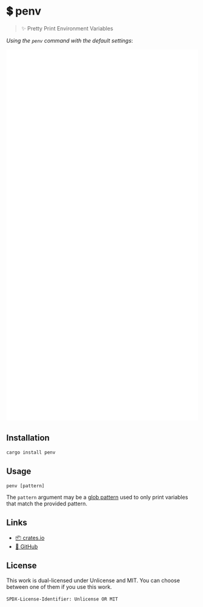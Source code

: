 # 💲 penv

> ✨ Pretty Print Environment Variables

*Using the `penv` command with the default settings*:

![](./penv-demo.svg)

## Installation

```text
cargo install penv
```


## Usage

```text
penv [pattern]
```

The `pattern` argument may be a [glob pattern](https://en.wikipedia.org/wiki/Glob_(programming)) used
to only print variables that match the provided pattern.


## Links

* [📦 crates.io](https://crates.io/crates/penv)
* [📄 GitHub](https://github.com/phoenixr-codes/penv/)


## License

This work is dual-licensed under Unlicense and MIT.
You can choose between one of them if you use this work.

`SPDX-License-Identifier: Unlicense OR MIT`

